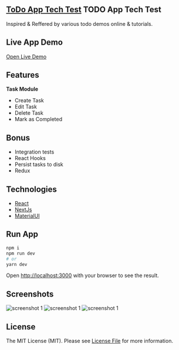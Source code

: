## [ToDo App Tech Test](https://github.com/shez1461) TODO App Tech Test
Inspired & Reffered by various todo demos online & tutorials.

## Live App Demo
[Open Live Demo](https://shez.app)

## Features
**Task Module**
- Create Task
- Edit Task
- Delete Task
- Mark as Completed

## Bonus
* Integration tests
* React Hooks
* Persist tasks to disk
* Redux

## Technologies
- [React](https://reactjs.org/)
- [NextJs](https://nextjs.org) 
- [MaterialUI](https://mui.com/)

## Run App
```bash
npm i
npm run dev
# or
yarn dev
```

Open [http://localhost:3000](http://localhost:3000) with your browser to see the result.

## Screenshots
<img src="https://raw.githubusercontent.com/shez1461/nextjs-todo-list/master/public/screenshot1.png" alt="screenshot 1" />
<img src="https://raw.githubusercontent.com/shez1461/nextjs-todo-list/master/public/screenshot2.png" alt="screenshot 1" />
<img src="https://raw.githubusercontent.com/shez1461/nextjs-todo-list/master/public/screenshot3.png" alt="screenshot 1" />

## License
The MIT License (MIT). Please see [License File](./nextjs/LICENSE.md) for more information.
